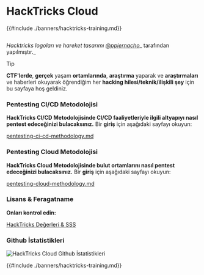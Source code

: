 # HackTricks Cloud

{{#include ./banners/hacktricks-training.md}}

<figure><img src="images/cloud.gif" alt=""><figcaption></figcaption></figure>

_Hacktricks logoları ve hareket tasarımı_ [_@ppiernacho_](https://www.instagram.com/ppieranacho/)_ tarafından yapılmıştır._

> [!TIP]
> **CTF'lerde**, **gerçek** yaşam **ortamlarında**, **araştırma** yaparak ve **araştırmaları** ve haberleri okuyarak öğrendiğim her **hacking hilesi/teknik/ilişkili şey** için bu sayfaya hoş geldiniz.

### **Pentesting CI/CD Metodolojisi**

**HackTricks CI/CD Metodolojisinde CI/CD faaliyetleriyle ilgili altyapıyı nasıl pentest edeceğinizi bulacaksınız.** Bir **giriş** için aşağıdaki sayfayı okuyun:

[pentesting-ci-cd-methodology.md](pentesting-ci-cd/pentesting-ci-cd-methodology.md)

### Pentesting Cloud Metodolojisi

**HackTricks Cloud Metodolojisinde bulut ortamlarını nasıl pentest edeceğinizi bulacaksınız.** Bir **giriş** için aşağıdaki sayfayı okuyun:

[pentesting-cloud-methodology.md](pentesting-cloud/pentesting-cloud-methodology.md)

### Lisans & Feragatname

**Onları kontrol edin:**

[HackTricks Değerleri & SSS](https://app.gitbook.com/s/-L_2uGJGU7AVNRcqRvEi/welcome/hacktricks-values-and-faq)

### Github İstatistikleri

![HackTricks Cloud Github İstatistikleri](https://repobeats.axiom.co/api/embed/1dfdbb0435f74afa9803cd863f01daac17cda336.svg)

{{#include ./banners/hacktricks-training.md}}
